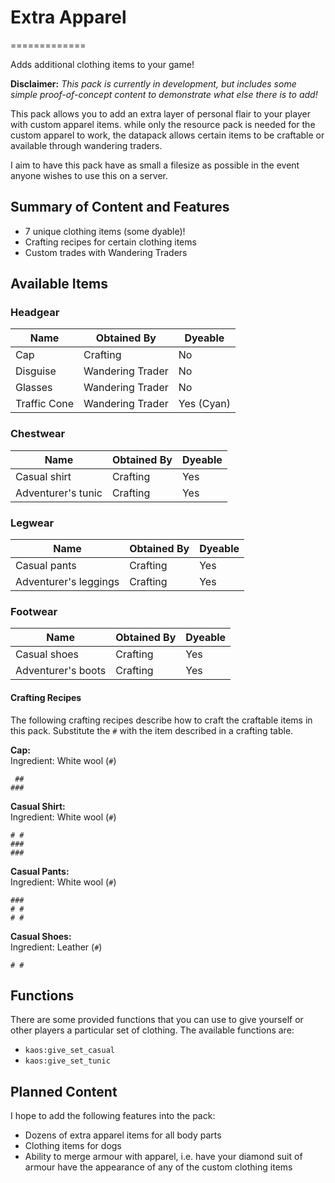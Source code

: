 # Extra Apparel
=============

Adds additional clothing items to your game!  
  
**Disclaimer:** _This pack is currently in development, but includes some simple proof-of-concept content to demonstrate what else there is to add!_  
  
This pack allows you to add an extra layer of personal flair to your player with custom apparel items. while only the resource pack is needed for the custom apparel to work, the datapack allows certain items to be craftable or available through wandering traders.

I aim to have this pack have as small a filesize as possible in the event anyone wishes to use this on a server.
  
Summary of Content and Features
-------------------------------

* 7 unique clothing items (some dyable)!
* Crafting recipes for certain clothing items
* Custom trades with Wandering Traders
  
Available Items
---------------

### Headgear
|Name|Obtained By|Dyeable|
|--------|---|---|
|Cap|Crafting|No|
|Disguise|Wandering Trader|No|
|Glasses|Wandering Trader|No|
|Traffic Cone|Wandering Trader|Yes (Cyan)|

### Chestwear
|Name|Obtained By|Dyeable|
|--------|---|---|
|Casual shirt|Crafting|Yes|
|Adventurer's tunic|Crafting|Yes|

### Legwear
|Name|Obtained By|Dyeable|
|--------|---|---|
|Casual pants|Crafting|Yes|
|Adventurer's leggings|Crafting|Yes|

### Footwear
|Name|Obtained By|Dyeable|
|--------|---|---|
|Casual shoes|Crafting|Yes|
|Adventurer's boots|Crafting|Yes|

#### Crafting Recipes

The following crafting recipes describe how to craft the craftable items in this pack. Substitute the `#` with the item described in a crafting table.

**Cap:**  
Ingredient: White wool (`#`)
```
 ##
###
```

**Casual Shirt:**  
Ingredient: White wool (`#`)
```
# #
###
###
```

**Casual Pants:**  
Ingredient: White wool (`#`)
```
###
# #
# #
```

**Casual Shoes:**  
Ingredient: Leather (`#`)
```
# #
```

Functions
---------

There are some provided functions that you can use to give yourself or other players a particular set of clothing. The available functions are:

- `kaos:give_set_casual`
- `kaos:give_set_tunic`

Planned Content
---------------

I hope to add the following features into the pack:  

* Dozens of extra apparel items for all body parts
* Clothing items for dogs
* Ability to merge armour with apparel, i.e. have your diamond suit of armour have the appearance of any of the custom clothing items